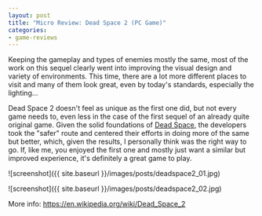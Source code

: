 ```yaml
---
layout: post
title: "Micro Review: Dead Space 2 (PC Game)"
categories:
- game-reviews
---
```


<p>Keeping the gameplay and types of enemies mostly the same, most of the work on this sequel clearly went into improving the visual design and variety of environments. This time, there are a lot more different places to visit and many of them look great, even by today's standards, especially the lighting...</p>
<p>Dead Space 2 doesn't feel as unique as the first one did, but not every game needs to, even less in the case of the first sequel of an already quite original game. Given the solid foundations of <a href="http://blog.binarynonsense.com/2016/07/05/micro-review-dead-space-pc/">Dead Space</a>, the developers took the "safer" route and centered their efforts in doing more of the same but better, which, given the results, I personally think was the right way to go. If, like me, you enjoyed the first one and mostly just want a similar but improved experience, it's definitely a great game to play.</p>


![screenshot]({{ site.baseurl }}/images/posts/deadspace2_01.jpg)


![screenshot]({{ site.baseurl }}/images/posts/deadspace2_02.jpg)


<p>More info: <a href="https://en.wikipedia.org/wiki/Dead_Space_2">https://en.wikipedia.org/wiki/Dead_Space_2</a></p>
